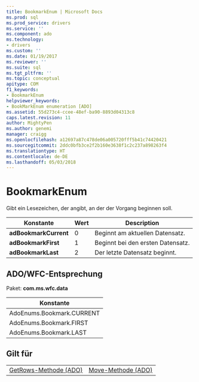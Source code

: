 ```yaml
---
title: BookmarkEnum | Microsoft Docs
ms.prod: sql
ms.prod_service: drivers
ms.service: ''
ms.component: ado
ms.technology:
- drivers
ms.custom: ''
ms.date: 01/19/2017
ms.reviewer: ''
ms.suite: sql
ms.tgt_pltfrm: ''
ms.topic: conceptual
apitype: COM
f1_keywords:
- BookmarkEnum
helpviewer_keywords:
- BookMarkEnum enumeration [ADO]
ms.assetid: 55d273c4-ccee-48ef-ba90-8893d04313c8
caps.latest.revision: 11
author: MightyPen
ms.author: genemi
manager: craigg
ms.openlocfilehash: a12697a87c478de06a005720fff5b41c74420421
ms.sourcegitcommit: 2ddc0bfb3ce2f2b160e3638f1c2c237a898263f4
ms.translationtype: HT
ms.contentlocale: de-DE
ms.lasthandoff: 05/03/2018
---
```

# <a name="bookmarkenum"></a>BookmarkEnum
Gibt ein Lesezeichen, der angibt, an der der Vorgang beginnen soll.  
  
|Konstante|Wert|Description|  
|--------------|-----------|-----------------|  
|**adBookmarkCurrent**|0|Beginnt am aktuellen Datensatz.|  
|**adBookmarkFirst**|1|Beginnt bei den ersten Datensatz.|  
|**adBookmarkLast**|2|Der letzte Datensatz beginnt.|  
  
## <a name="adowfc-equivalent"></a>ADO/WFC-Entsprechung  
 Paket: **com.ms.wfc.data**  
  
|Konstante|  
|--------------|  
|AdoEnums.Bookmark.CURRENT|  
|AdoEnums.Bookmark.FIRST|  
|AdoEnums.Bookmark.LAST|  
  
## <a name="applies-to"></a>Gilt für  
  
|||  
|-|-|  
|[GetRows-Methode (ADO)](../../../ado/reference/ado-api/getrows-method-ado.md)|[Move-Methode (ADO)](../../../ado/reference/ado-api/move-method-ado.md)|
